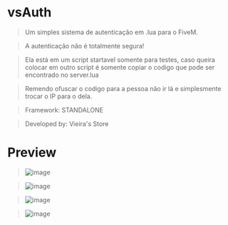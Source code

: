 # vsAuth

> Um simples sistema de autenticação em .lua para o FiveM.

> A autenticação não é totalmente segura!

> Ela está em um script startavel somente para testes, caso queira colocar em outro script é somente copiar o codigo que pode ser encontrado no server.lua

> Remendo ofuscar o codigo para a pessoa não ir lá e simplesmente trocar o IP para o dela.

> Framework: STANDALONE 

> Developed by: Vieira's Store

# Preview

> ![image](https://user-images.githubusercontent.com/98975919/185752651-f17706ba-6683-41c2-ab4b-910181f0ad7e.png)

> ![image](https://user-images.githubusercontent.com/98975919/185752661-24ef795a-f775-4004-a815-d050525ce026.png)

> ![image](https://user-images.githubusercontent.com/98975919/185752668-c0baa03c-37e0-4042-b2e0-9d6675259be2.png)

> ![image](https://user-images.githubusercontent.com/98975919/185752677-ad6f8f2c-2b55-40ea-a88e-219d373a5ff4.png)

